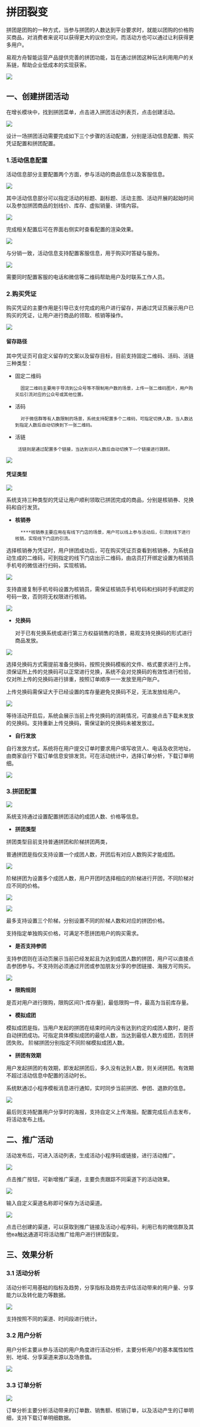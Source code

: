 # 拼团裂变

拼团是团购的一种方式，当参与拼团的人数达到平台要求时，就能以团购的价格购买商品，对消费者来说可以获得更大的议价空间，而活动方也可以通过让利获得更多用户。

易观方舟智能运营产品提供完善的拼团功能，旨在通过拼团这种玩法利用用户的关系链，帮助企业低成本的实现获客。

![](../../../.gitbook/assets/image%20%2885%29.png)

## 一、创建拼团活动

在增长模块中，找到拼团菜单，点击进入拼团活动列表页，点击创建活动。

![](../../../.gitbook/assets/image%20%2886%29.png)

设计一场拼团活动需要完成如下三个步骤的活动配置，分别是活动信息配置、购买凭证配置和拼团配置。

### 1.活动信息配置

活动信息部分主要配置两个方面，参与活动的商品信息以及客服信息。

![](../../../.gitbook/assets/image%20%28106%29.png)

其中活动信息部分可以指定活动的标题、副标题、活动主图、活动开展的起始时间以及参加拼团商品的划线价、库存、虚拟销量、详情内容。

![](../../../.gitbook/assets/image%20%2893%29.png)

完成相关配置后可在界面右侧实时查看配置的渲染效果。

![](../../../.gitbook/assets/image%20%28108%29.png)

与分销一致，活动信息支持配置客服信息，用于购买时答疑与服务。

![](../../../.gitbook/assets/image%20%28104%29.png)

需要同时配置客服的电话和微信等二维码帮助用户及时联系工作人员。

### 2.购买凭证

购买凭证的主要作用是引导已支付完成的用户进行留存，并通过凭证页展示用户已购买的凭证，让用户进行商品的领取、核销等操作。

![](../../../.gitbook/assets/image%20%28100%29.png)

#### 留存路径

其中凭证页可自定义留存的文案以及留存目标，目前支持固定二维码、活码、活链三种类型：

* 固定二维码

        固定二维码主要用于导流到公众号等不限制用户数的场景，上传一张二维码图片，用户购买后引流对应的公众号或其他位置。

* 活码

        对于微信群等有人数限制的场景，系统支持配置多个二维码，可指定切换人数，当人数达到指定人数后自动切换到下一张二维码。

* 活链

       活链则是通过配置多个链接，当达到访问人数后自动切换下一个链接进行跳转。

![](../../../.gitbook/assets/image%20%28109%29.png)

#### 凭证类型

![](../../../.gitbook/assets/image%20%28103%29.png)

系统支持三种类型的凭证让用户顺利领取已拼团完成的商品，分别是核销券、兑换码和自行发货。

* **核销券**

        ****核销券主要应用在有线下门店的场景，用户可以线上参与活动后，引流到线下进行核销，实现线下门店的引流。

选择核销券为凭证时，用户拼团成功后，可在购买凭证页查看到核销券，为系统自动生成的二维码，可到指定的线下门店出示二维码，由店员打开绑定设置为核销员手机号的微信进行扫码，实现核销。

![](../../../.gitbook/assets/image%20%28110%29.png)

支持直接复制手机号码设置为核销员，需保证核销员手机号码和扫码时手机绑定的号码一致，否则将无权限进行核销。

![](../../../.gitbook/assets/image%20%28101%29.png)

* **兑换码**

    对于已有兑换系统或进行第三方权益销售的场景，易观支持兑换码的形式进行商品发放。

![](../../../.gitbook/assets/image%20%28107%29.png)

选择兑换码方式需提前准备兑换码，按照兑换码模板的文件、格式要求进行上传。须保证所上传的兑换码可以正常进行兑换，系统不会对兑换码的有效性进行检验，仅对所上传的兑换码进行排重，按照订单顺序一一发放至用户账户。

上传兑换码需保证大于已经设置的库存量避免兑换码不足，无法发放给用户。

![](../../../.gitbook/assets/image%20%2897%29.png)

等待活动开启后，系统会展示当前上传兑换码的消耗情况，可直接点击下载未发放的兑换码。支持重新上传兑换码，需保证新的兑换码未被发放过。

* **自行发放**

自行发放方式，系统将在用户提交订单时要求用户填写收货人、电话及收货地址，由商家自行下载订单信息安排发货。可在活动统计中，选择订单分析，下载订单明细。

![](../../../.gitbook/assets/image%20%2889%29.png)

### 3.拼团配置

![](../../../.gitbook/assets/image%20%2887%29.png)

系统支持通过设置配置拼团活动的成团人数、价格等信息。

* **拼团类型**

 拼团类型目前支持普通拼团和阶梯拼团两类，

普通拼团是指仅支持设置一个成团人数，开团后有对应人数购买才能成团。 

![](../../../.gitbook/assets/image%20%2895%29.png)

阶梯拼团为设置多个成团人数，用户开团时选择相应的阶梯进行开团，不同阶梯对应不同的价格。

![](../../../.gitbook/assets/image%20%2896%29.png)



![](../../../.gitbook/assets/image%20%2894%29.png)

最多支持设置三个阶梯，分别设置不同的阶梯人数和对应的拼团价格。

支持指定单独购买价格，可满足不愿拼团用户的购买需求。

* **是否支持参团**

 支持参团则在活动页展示当前已经发起且为达到成团人数的拼团，用户可以直接点击参团参与。不支持则必须通过开团或参加朋友分享的参团链接、海报方可购买。

![](../../../.gitbook/assets/image%20%28112%29.png)

* **限购规则**

 是否对用户进行限购，限购区间\[1-库存量\]，最低限购一件，最高为当前库存量。

* **模拟成团**

 模拟成团是指，当用户发起的拼团在结束时间内没有达到约定的成团人数时，是否自动拼团成功。可指定具体模拟成团的最低人数，当达到最低人数方成团，否则拼团失败。 阶梯拼团分别指定不同阶梯模拟成团人数。

* **拼团有效期**

 用户发起拼团的有效期，即发起拼团后，多久没有达到人数，则关闭拼团。有效期不超过活动信息中配置的活动时长。



系统默通过小程序模板消息进行通知，实时同步当前拼团、参团、退款的信息。

![](../../../.gitbook/assets/image%20%2891%29.png)

最后则支持配置用户分享时的海报，支持自定义上传海报。配置完成后点击发布，将活动发布上线。

## 二、推广活动

活动发布后，可进入活动列表，生成活动小程序码或链接，进行活动推广。

![](../../../.gitbook/assets/image%20%2899%29.png)

点击推广按钮，可新增推广渠道，主要负责跟踪不同渠道下的活动效果。

![](../../../.gitbook/assets/image%20%2867%29.png)

输入自定义渠道名称即可保存为活动渠道。

![](../../../.gitbook/assets/image%20%2865%29.png)

点击已创建的渠道，可以获取到推广链接及活动小程序码，利用已有的微信群及其他ea触达通道可将活动推广给用户进行拼团裂变。

## 三、效果分析

### 3.1 活动分析

活动分析可用基础的指标及趋势，分享指标及趋势去评估活动带来的用户量、分享能力以及转化能力等数据。

![](../../../.gitbook/assets/image%20%2892%29.png)

支持按照不同的渠道、时间段进行统计。

### 3.2 用户分析

用户分析主要从参与活动的用户角度进行活动分析，主要分析用户的基本属性如性别、地域、分享渠道来源以及场景值。

![](../../../.gitbook/assets/image%20%2890%29.png)

### 3.3 订单分析

![](../../../.gitbook/assets/image%20%28102%29.png)

订单分析主要分析活动带来的订单数、销售额、核销订单，以及活动产生的订单明细，支持下载订单明细数据。



